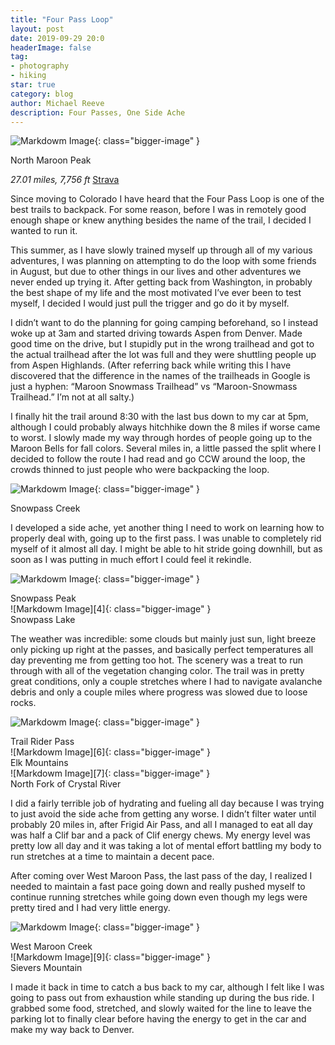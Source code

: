 ```yaml
---
title: "Four Pass Loop"
layout: post
date: 2019-09-29 20:0
headerImage: false
tag:
- photography
- hiking
star: true
category: blog
author: Michael Reeve
description: Four Passes, One Side Ache
---
```


![Markdowm Image][1]{: class="bigger-image" }
<figcaption class="caption">North Maroon Peak</figcaption>

*27.01 miles, 7,756 ft*
 [Strava](https://www.strava.com/activities/2747743782)


Since moving to Colorado I have heard that the Four Pass Loop is one of the best trails to backpack. For some reason, before I was in remotely good enough shape or knew anything besides the name of the trail, I decided I wanted to run it.

This summer, as I have slowly trained myself up through all of my various adventures, I was planning on attempting to do the loop with some friends in August, but due to other things in our lives and other adventures we never ended up trying it. After getting back from Washington, in probably the best shape of my life and the most motivated I’ve ever been to test myself, I decided I would just pull the trigger and go do it by myself. 

I didn’t want to do the planning for going camping beforehand, so I instead woke up at 3am and started driving towards Aspen from Denver. Made good time on the drive, but I stupidly put in the wrong trailhead and got to the actual trailhead after the lot was full and they were shuttling people up from Aspen Highlands. (After referring back while writing this I have discovered that the difference in the names of the trailheads in Google is just a hyphen: “Maroon Snowmass Trailhead” vs “Maroon-Snowmass Trailhead.” I’m not at all salty.)

I finally hit the trail around 8:30 with the last bus down to my car at 5pm, although I could probably always hitchhike down the 8 miles if worse came to worst. I slowly made my way through hordes of people going up to the Maroon Bells for fall colors. Several miles in, a little passed the split where I decided to follow the route I had read and go CCW around the loop, the crowds thinned to just people who were backpacking the loop.

![Markdowm Image][2]{: class="bigger-image" }
<figcaption class="caption">Snowpass Creek</figcaption>

I developed a side ache, yet another thing I need to work on learning how to properly deal with, going up to the first pass. I was unable to completely rid myself of it almost all day. I might be able to hit stride going downhill, but as soon as I was putting in much effort I could feel it rekindle. 

![Markdowm Image][3]{: class="bigger-image" }
<figcaption class="caption">Snowpass Peak</figcaption>
![Markdowm Image][4]{: class="bigger-image" }
<figcaption class="caption">Snowpass Lake</figcaption>

The weather was incredible: some clouds but mainly just sun, light breeze only picking up right at the passes, and basically perfect temperatures all day preventing me from getting too hot. The scenery was a treat to run through with all of the vegetation changing color. The trail was in pretty great conditions, only a couple stretches where I had to navigate avalanche debris and only a couple miles where progress was slowed due to loose rocks. 

![Markdowm Image][5]{: class="bigger-image" }
<figcaption class="caption">Trail Rider Pass</figcaption>
![Markdowm Image][6]{: class="bigger-image" }
<figcaption class="caption">Elk Mountains</figcaption>
![Markdowm Image][7]{: class="bigger-image" }
<figcaption class="caption">North Fork of Crystal River</figcaption>

I did a fairly terrible job of hydrating and fueling all day because I was trying to just avoid the side ache from getting any worse. I didn’t filter water until probably 20 miles in, after Frigid Air Pass, and all I managed to eat all day was half a Clif bar and a pack of Clif energy chews. My energy level was pretty low all day and it was taking a lot of mental effort battling my body to run stretches at a time to maintain a decent pace.

After coming over West Maroon Pass, the last pass of the day, I realized I needed to maintain a fast pace going down and really pushed myself to continue running stretches while going down even though my legs were pretty tired and I had very little energy.

![Markdowm Image][8]{: class="bigger-image" }
<figcaption class="caption">West Maroon Creek</figcaption>
![Markdowm Image][9]{: class="bigger-image" }
<figcaption class="caption">Sievers Mountain</figcaption>

I made it back in time to catch a bus back to my car, although I felt like I was going to pass out from exhaustion while standing up during the bus ride. I grabbed some food, stretched, and slowly waited for the line to leave the parking lot to finally clear before having the energy to get in the car and make my way back to Denver.

[1]: https://lh3.googleusercontent.com/Gf9vznfw_znfiaLJA9LVHiESl9eWjtE7v03ulRF_OsDIt7utIeEIS-o5lQ8Lgc-eVXVK8-bgK1rtvjolwu2C2WMvHc9X91-qhTVfcLg13GSyfuXACiIyqFUyFW5JIv6F-AiCaiDttw=w2400
[2]: https://lh3.googleusercontent.com/9CXJWu9rUn2oVNHJcjMw788KHM37s0GZdCSrSMYvFQoLCbDcMcTE95UQZIASP047_0-F0yXoB4HKtluTrg8pvDW8msl97gminH3lYto-qNkDYUQ7XqeevUSUpX0Miy7vVanvnvkyuw=w2400
[3]: https://lh3.googleusercontent.com/WArlmgSNUAlOvtPa4upb-W9T1MVAF7A84qkiPOjW2nHYlpGSZkn6j9GBsmI1B4HGrK3tJV3YbQPuDZ4a0YDnhaMi9LnBGskG0W0J08BAeXK_K9WYM-LgW4NiEMUMNkYS5lAA55SKWA=w2400
[4]: https://lh3.googleusercontent.com/JYZbycJGPFnXI7E5SPIiMEZhZgQHPCpujnuK16Aaw3iJvEXckhzHMuewapetXPFyaq9y5puXZIWcVWQ0ngqCFUXG931ggz6L4kSeDshwFNIhDnmnsPuVUETWSLtB5njR150VOx_pSw=w2400
[5]: https://lh3.googleusercontent.com/LB-TRA9cm4alY08Tcxx8HuJTsoC8b9AnddbF-aQudkRSP2-bf-bfqS4mrkgzYDHZsxVxSQoM3BnahLLyQT3Tv66NNZL_hwZ2GQ8n_-Gp8Rg0yuVZorBI1gJYgNzM8B1jG6LHF7i2-w=w2400
[6]: https://lh3.googleusercontent.com/5pgMhnarXTrtzMfXxY8qGHT8hPL41hl3wBjSyBlDv1X6qxJAKq_DadmezHe1ffHc6fC_2_nCEk15txR23iVRVe0mPLM7K4S8gOZAznbOlrPbMnHPs2BQGkZ3YGvYoeCSKGIQwJ5OYA=w2400
[7]: https://lh3.googleusercontent.com/0PZltys2wBBBYXs4RvSrh3gLwRbiwihxEg1mAZEMrXVMtskghnqeq2tOXWL9w7kRJiX18dzvWjJ4fgF3jqv42AfrOQ-Pt_l4faOXJ0wFWXyEwtLS0ZEkbz0ZJl-dO44Qi1bcizNglw=w2400
[8]: https://lh3.googleusercontent.com/d5ZO1u1qqE5YHm-N03HZvhwHyLV8jEUJjJ68fFAvhsiQDJ0SSfiBGo--frAyfRLYg63bmR7UssXa0tl2m0IJtCdMECKrc0OfvZCQlqokUrduVHXKyy_92wIX0ADIpLU_r0udcCC3gQ=w2400
[9]:https://lh3.googleusercontent.com/MXv80MLTzvn0fbhcSHCa6OFHi3BXupFCpuJPuDPYZnO6G2k00i70KNNdipKOHTGHyG54f1KzFkheXR0kKnDUPHqSnZYd7PIboYT2PO2OZ2kRwZQe28hDKGNLjK2TKL9Vwb0tKP1j2g=w2400




